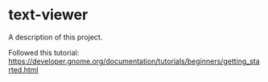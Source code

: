 # text-viewer

A description of this project.

Followed this tutorial: https://developer.gnome.org/documentation/tutorials/beginners/getting_started.html

